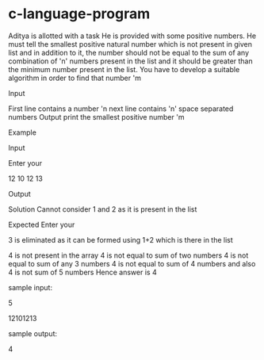# c-language-program

Aditya is allotted with a task He is provided with some positive numbers. He must tell
the smallest positive natural number which is not present in given list and in addition
to it, the number should not be equal to the sum of any combination of 'n' numbers
present in the list and it should be greater than the minimum number present in the
list. You have to develop a suitable algorithm in order to find that number 'm


Input

First line contains a number 'n next line contains 'n' space separated numbers
Output print the smallest positive number 'm

Example

Input

Enter your

12 10 12 13

Output

Solution
Cannot consider 1 and 2 as it is present in the list

Expected
Enter your

3 is eliminated as it can be formed using 1+2 which is there in the list

4 is not present in the array 4 is not equal to sum of two numbers
4 is not equal to sum of any 3 numbers 4 is not equal to sum of 4 numbers and also 4
is not sum of 5 numbers
Hence answer is 4

sample input:

5

12101213

sample output:

4
